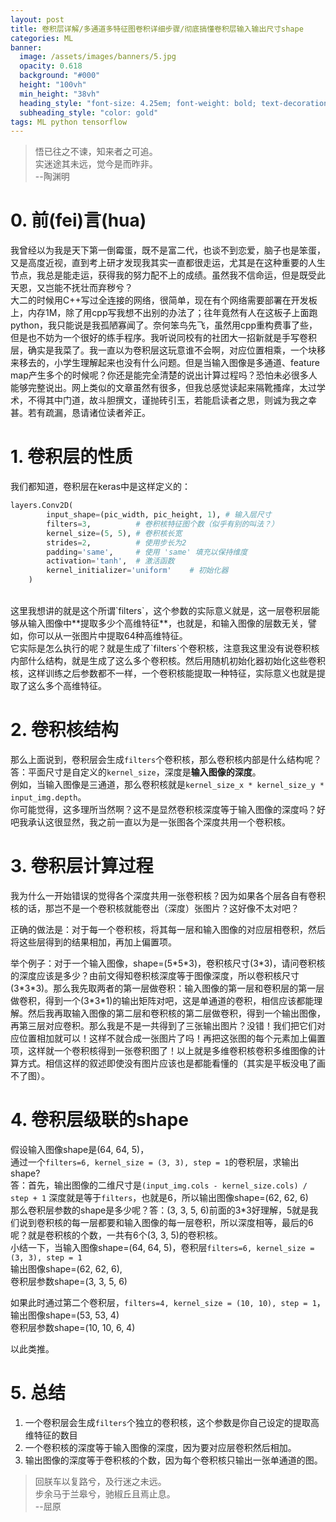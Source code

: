 ```yaml
---
layout: post
title: 卷积层详解/多通道多特征图卷积详细步骤/彻底搞懂卷积层输入输出尺寸shape
categories: ML
banner:
  image: /assets/images/banners/5.jpg
  opacity: 0.618
  background: "#000"
  height: "100vh"
  min_height: "38vh"
  heading_style: "font-size: 4.25em; font-weight: bold; text-decoration: underline"
  subheading_style: "color: gold"
tags: ML python tensorflow
---
```


> 悟已往之不谏，知来者之可追。<br>
> 实迷途其未远，觉今是而昨非。<br>
> --陶渊明

# 0. 前(fei)言(hua)
我曾经以为我是天下第一倒霉蛋，既不是富二代，也谈不到恋爱，脑子也是笨蛋，又是高度近视，直到考上研才发现我其实一直都很走运，尤其是在这种重要的人生节点，我总是能走运，获得我的努力配不上的成绩。虽然我不信命运，但是既受此天恩，又岂能不抚壮而弃秽兮？
<br>
大二的时候用C++写过全连接的网络，很简单，现在有个网络需要部署在开发板上，内存1M，除了用cpp写我想不出别的办法了；往年竟然有人在这板子上面跑python，我只能说是我孤陋寡闻了。奈何笨鸟先飞，虽然用cpp重构费事了些，但是也不妨为一个很好的练手程序。我听说同校有的社团大一招新就是手写卷积层，确实是我菜了。我一直以为卷积层这玩意谁不会啊，对应位置相乘，一个块移来移去的，小学生理解起来也没有什么问题。但是当输入图像是多通道、feature map产生多个的时候呢？你还是能完全清楚的说出计算过程吗？恐怕未必很多人能够完整说出。网上类似的文章虽然有很多，但我总感觉读起来隔靴搔痒，太过学术，不得其中门道，故斗胆撰文，谨抛砖引玉，若能启读者之思，则诚为我之幸甚。若有疏漏，恳请诸位读者斧正。<br>

# 1. 卷积层的性质

我们都知道，卷积层在keras中是这样定义的：<br>
```python
layers.Conv2D(
        input_shape=(pic_width, pic_height, 1), # 输入层尺寸
        filters=3,			# 卷积核特征图个数（似乎有别的叫法？）
        kernel_size=(5, 5),	# 卷积核长宽
        strides=2,  		# 使用步长为2
        padding='same',  	# 使用 'same' 填充以保持维度
        activation='tanh',	# 激活函数
        kernel_initializer='uniform'	# 初始化器
    )
```
<br>
这里我想讲的就是这个所谓`filters`，这个参数的实际意义就是，这一层卷积层能够从输入图像中**提取多少个高维特征**，也就是，和输入图像的层数无关，譬如，你可以从一张图片中提取64种高维特征。
<br>
它实际是怎么执行的呢？就是生成了`filters`个卷积核，注意我这里没有说卷积核内部什么结构，就是生成了这么多个卷积核。然后用随机初始化器初始化这些卷积核，这样训练之后参数都不一样，一个卷积核能提取一种特征，实际意义也就是提取了这么多个高维特征。
<br>

# 2. 卷积核结构

那么上面说到，卷积层会生成`filters`个卷积核，那么卷积核内部是什么结构呢？<br>
答：平面尺寸是自定义的`kernel_size`，深度是**输入图像的深度**。<br>
例如，当输入图像是三通道，那么卷积核就是`kernel_size_x * kernel_size_y * input_img.depth`。<br>
你可能觉得，这多理所当然啊？这不是显然卷积核深度等于输入图像的深度吗？好吧我承认这很显然，我之前一直以为是一张图各个深度共用一个卷积核。<br>

# 3. 卷积层计算过程

我为什么一开始错误的觉得各个深度共用一张卷积核？因为如果各个层各自有卷积核的话，那岂不是一个卷积核就能卷出（深度）张图片？这好像不太对吧？<br>

正确的做法是：对于每一个卷积核，将其每一层和输入图像的对应层相卷积，然后将这些层得到的结果相加，再加上偏置项。<br>

举个例子：对于一个输入图像，shape=(5\*5\*3)，卷积核尺寸(3\*3)，请问卷积核的深度应该是多少？由前文得知卷积核深度等于图像深度，所以卷积核尺寸(3\*3\*3)。那么我先取两者的第一层做卷积：输入图像的第一层和卷积层的第一层做卷积，得到一个(3\*3\*1)的输出矩阵对吧，这是单通道的卷积，相信应该都能理解。然后我再取输入图像的第二层和卷积核的第二层做卷积，得到一个输出图像，再第三层对应卷积。那么我是不是一共得到了三张输出图片？没错！我们把它们对应位置相加就可以！这样不就合成一张图片了吗！再把这张图的每个元素加上偏置项，这样就一个卷积核得到一张卷积图了！以上就是多维卷积核卷积多维图像的计算方式。相信这样的叙述即使没有图片应该也是都能看懂的（其实是平板没电了画不了图）。<br>

# 4. 卷积层级联的shape

假设输入图像shape是(64, 64, 5)，<br>
通过一个`filters=6, kernel_size = (3, 3), step = 1`的卷积层，求输出shape?<br>
答：首先，输出图像的二维尺寸是`(input_img.cols - kernel_size.cols) / step + 1`
深度就是等于`filters`，也就是6，所以输出图像shape=(62, 62, 6)<br>
那么卷积层参数的shape是多少呢？答：(3, 3, 5, 6)前面的3\*3好理解，5就是我们说到卷积核的每一层都要和输入图像的每一层卷积，所以深度相等，最后的6呢？就是卷积核的个数，一共有6个(3, 3, 5)的卷积核。<br>
小结一下，当输入图像shape=(64, 64, 5)，卷积层`filters=6, kernel_size = (3, 3), step = 1`<br>
输出图像shape=(62, 62, 6),<br>
卷积层参数shape=(3, 3, 5, 6)<br>

如果此时通过第二个卷积层，`filters=4, kernel_size = (10, 10), step = 1`，<br>
输出图像shape=(53, 53, 4)<br>
卷积层参数shape=(10, 10, 6, 4)<br>

以此类推。<br>

# 5. 总结
1. 一个卷积层会生成`filters`个独立的卷积核，这个参数是你自己设定的提取高维特征的数目
2. 一个卷积核的深度等于输入图像的深度，因为要对应层卷积然后相加。
3. 输出图像的深度等于卷积核的个数，因为每个卷积核只输出一张单通道的图。




>回朕车以复路兮，及行迷之未远。<br>
>步余马于兰皋兮，驰椒丘且焉止息。<br>
>--屈原